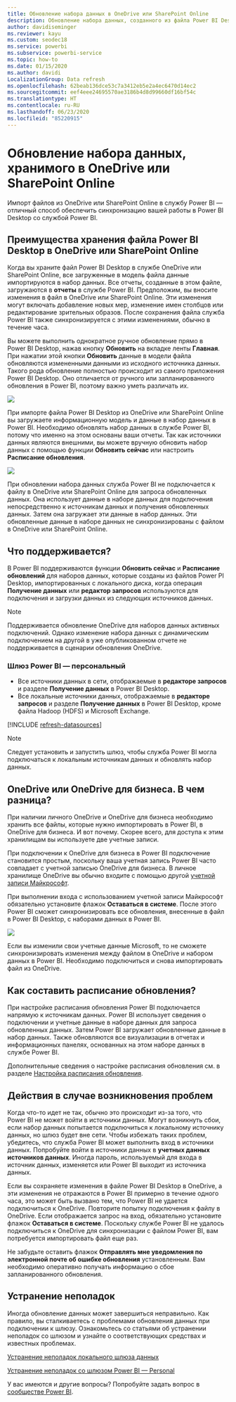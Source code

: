 ```yaml
---
title: Обновление набора данных в OneDrive или SharePoint Online
description: Обновление набора данных, созданного из файла Power BI Desktop в OneDrive или SharePoint Online
author: davidiseminger
ms.reviewer: kayu
ms.custom: seodec18
ms.service: powerbi
ms.subservice: powerbi-service
ms.topic: how-to
ms.date: 01/15/2020
ms.author: davidi
LocalizationGroup: Data refresh
ms.openlocfilehash: 62beab136dce53c7a3412eb5e2a4ec6470d14ec2
ms.sourcegitcommit: eef4eee24695570ae3186b4d8d99660df16bf54c
ms.translationtype: HT
ms.contentlocale: ru-RU
ms.lasthandoff: 06/23/2020
ms.locfileid: "85220915"
---
```

# <a name="refresh-a-dataset-stored-on-onedrive-or-sharepoint-online"></a>Обновление набора данных, хранимого в OneDrive или SharePoint Online
Импорт файлов из OneDrive или SharePoint Online в службу Power BI — отличный способ обеспечить синхронизацию вашей работы в Power BI Desktop со службой Power BI.

## <a name="advantages-of-storing-a-power-bi-desktop-file-on-onedrive-or-sharepoint-online"></a>Преимущества хранения файла Power BI Desktop в OneDrive или SharePoint Online
Когда вы храните файл Power BI Desktop в службе OneDrive или SharePoint Online, все загруженные в модель файла данные импортируются в набор данных. Все отчеты, созданные в этом файле, загружаются в **отчеты** в службе Power BI. Предположим, вы вносите изменения в файл в OneDrive или SharePoint Online. Эти изменения могут включать добавление новых мер, изменение имен столбцов или редактирование зрительных образов. После сохранения файла служба Power BI также синхронизируется с этими изменениями, обычно в течение часа.

Вы можете выполнить однократное ручное обновление прямо в Power BI Desktop, нажав кнопку **Обновить** на вкладке ленты **Главная**. При нажатии этой кнопки **Обновить** данные в модели файла обновляются измененными данными из исходного источника данных. Такого рода обновление полностью происходит из самого приложения Power BI Desktop. Оно отличается от ручного или запланированного обновления в Power BI, поэтому важно уметь различать их.

![](media/refresh-desktop-file-onedrive/pbix-refresh.png)

При импорте файла Power BI Desktop из OneDrive или SharePoint Online вы загружаете информационную модель и данные в набор данных в Power BI. Необходимо обновлять набор данных в службе Power BI, потому что именно на этом основаны ваши отчеты. Так как источники данных являются внешними, вы можете вручную обновить набор данных с помощью функции **Обновить сейчас** или настроить **Расписание обновления**. 

![](media/refresh-desktop-file-onedrive/powerbi-service-refresh.png)

При обновлении набора данных служба Power BI не подключается к файлу в OneDrive или SharePoint Online для запроса обновленных данных. Она использует данные в наборе данных для подключения непосредственно к источникам данных и получения обновленных данных. Затем она загружает эти данные в набор данных. Эти обновленные данные в наборе данных не синхронизированы с файлом в OneDrive или SharePoint Online.

## <a name="whats-supported"></a>Что поддерживается?
В Power BI поддерживаются функции **Обновить сейчас** и **Расписание обновлений** для наборов данных, которые созданы из файлов Power PI Desktop, импортированных с локального диска, когда операция **Получение данных** или **редактор запросов** используются для подключения и загрузки данных из следующих источников данных.

> [!NOTE]
> Поддерживается обновление OneDrive для наборов данных активных подключений. Однако изменение набора данных с динамическим подключением на другой в уже опубликованном отчете не поддерживается в сценарии обновления OneDrive.

### <a name="power-bi-gateway---personal"></a>Шлюз Power BI — персональный
* Все источники данных в сети, отображаемые в **редакторе запросов** и разделе **Получение данных** в Power BI Desktop.
* Все локальные источники данных, отображаемые в **редакторе запросов** и разделе **Получение данных** в Power BI Desktop, кроме файла Hadoop (HDFS) и Microsoft Exchange.

<!-- Refresh Data sources-->
[!INCLUDE [refresh-datasources](../includes/refresh-datasources.md)]

> [!NOTE]
> Следует установить и запустить шлюз, чтобы служба Power BI могла подключаться к локальным источникам данных и обновлять набор данных.
> 
> 

## <a name="onedrive-or-onedrive-for-business-whats-the-difference"></a>OneDrive или OneDrive для бизнеса. В чем разница?
При наличии личного OneDrive и OneDrive для бизнеса необходимо хранить все файлы, которые нужно импортировать в Power BI, в OneDrive для бизнеса. И вот почему. Скорее всего, для доступа к этим хранилищам вы используете две учетные записи.

При подключении к OneDrive для бизнеса в Power BI подключение становится простым, поскольку ваша учетная запись Power BI часто совпадает с учетной записью OneDrive для бизнеса. В личное хранилище OneDrive вы обычно входите с помощью другой [учетной записи Майкрософт](https://account.microsoft.com).

При выполнении входа с использованием учетной записи Майкрософт обязательно установите флажок **Оставаться в системе**. После этого Power BI сможет синхронизировать все обновления, внесенные в файл в Power BI Desktop, с наборами данных в Power BI.

![](media/refresh-desktop-file-onedrive/refresh_signin_keepmesignedin.png)

Если вы изменили свои учетные данные Microsoft, то не сможете синхронизировать изменения между файлом в OneDrive и набором данных в Power BI. Необходимо подключиться и снова импортировать файл из OneDrive.

## <a name="how-do-i-schedule-refresh"></a>Как составить расписание обновления?
При настройке расписания обновления Power BI подключается напрямую к источникам данных. Power BI использует сведения о подключении и учетные данные в наборе данных для запроса обновленных данных. Затем Power BI загружает обновленные данные в набор данных. Также обновляются все визуализации в отчетах и информационных панелях, основанных на этом наборе данных в службе Power BI.

Дополнительные сведения о настройке расписания обновления см. в разделе [Настройка расписания обновления](refresh-scheduled-refresh.md).

## <a name="when-things-go-wrong"></a>Действия в случае возникновения проблем
Когда что-то идет не так, обычно это происходит из-за того, что Power BI не может войти в источники данных. Могут возникнуть сбои, если набор данных попытается подключиться к локальному источнику данных, но шлюз будет вне сети. Чтобы избежать таких проблем, убедитесь, что служба Power BI может выполнить вход в источники данных. Попробуйте войти в источники данных в **учетных данных источников данных**. Иногда пароль, используемый для входа в источник данных, изменяется или Power BI выходит из источника данных.

Если вы сохраняете изменения в файле Power BI Desktop в OneDrive, а эти изменения не отражаются в Power BI примерно в течение одного часа, это может быть вызвано тем, что Power BI не удается подключиться к OneDrive. Повторите попытку подключения к файлу в OneDrive. Если отображается запрос на вход, обязательно установите флажок **Оставаться в системе**. Поскольку службе Power BI не удалось подключиться к OneDrive для синхронизации с файлом Power BI, вам потребуется импортировать файл еще раз.

Не забудьте оставить флажок **Отправлять мне уведомления по электронной почте об ошибке обновления** установленным. Вам необходимо оперативно получать информацию о сбое запланированного обновления.

## <a name="troubleshooting"></a>Устранение неполадок
Иногда обновление данных может завершиться неправильно. Как правило, вы сталкиваетесь с проблемами обновления данных при подключении к шлюзу. Ознакомьтесь со статьями об устранении неполадок со шлюзом и узнайте о соответствующих средствах и известных проблемах.

[Устранение неполадок локального шлюза данных](service-gateway-onprem-tshoot.md)

[Устранение неполадок со шлюзом Power BI — Personal](service-admin-troubleshooting-power-bi-personal-gateway.md)

У вас имеются и другие вопросы? Попробуйте задать вопрос в [сообществе Power BI](https://community.powerbi.com/).
